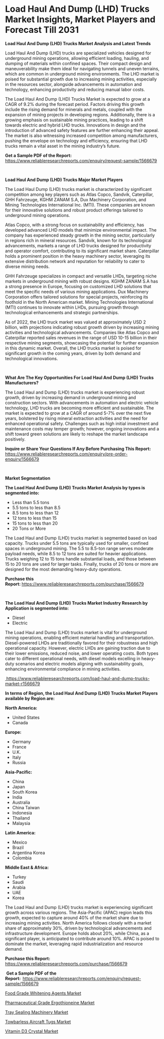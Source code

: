 <p><h1>Load Haul And Dump (LHD) Trucks Market Insights, Market Players and Forecast Till 2031</h1></p><p><strong>Load Haul And Dump (LHD) Trucks Market Analysis and Latest Trends</strong></p>
<p><p>Load Haul And Dump (LHD) trucks are specialized vehicles designed for underground mining operations, allowing efficient loading, hauling, and dumping of materials within confined spaces. Their compact design and maneuverability make them ideal for navigating tunnels and uneven terrains, which are common in underground mining environments. The LHD market is poised for substantial growth due to increasing mining activities, especially in the resources sector, alongside advancements in automation and technology, enhancing productivity and reducing manual labor costs.</p><p>The Load Haul And Dump (LHD) Trucks Market is expected to grow at a CAGR of 9.2% during the forecast period. Factors driving this growth include the rising demand for minerals and metals, coupled with the expansion of mining projects in developing regions. Additionally, there is a growing emphasis on sustainable mining practices, leading to a shift towards electric and hybrid LHD trucks. Innovations in design and the introduction of advanced safety features are further enhancing their appeal. The market is also witnessing increased competition among manufacturers, pushing the envelope on technology and efficiency, ensuring that LHD trucks remain a vital asset in the mining industry’s future.</p></p>
<p><strong>Get a Sample PDF of the Report:&nbsp;</strong> <a href="https://www.reliableresearchreports.com/enquiry/request-sample/1566679?utm_campaign=11&utm_medium=2&utm_source=Github&utm_content=ia&utm_term=11102024&utm_id=load-haul-and-dump-lhd-trucks">https://www.reliableresearchreports.com/enquiry/request-sample/1566679</a></p>
<p>&nbsp;</p>
<p><strong>Load Haul And Dump (LHD) Trucks Major Market Players</strong></p>
<p><p>The Load Haul Dump (LHD) trucks market is characterized by significant competition among key players such as Atlas Copco, Sandvik, Caterpillar, GHH Fahrzeuge, KGHM ZANAM S.A, Dux Machinery Corporation, and Mining Technologies International Inc. (MTI). These companies are known for their innovative solutions and robust product offerings tailored to underground mining operations.</p><p>Atlas Copco, with a strong focus on sustainability and efficiency, has developed advanced LHD models that minimize environmental impact. The company has experienced steady growth in the mining sector, particularly in regions rich in mineral resources. Sandvik, known for its technological advancements, markets a range of LHD trucks designed for productivity and operator comfort, contributing to its significant market share. Caterpillar holds a prominent position in the heavy machinery sector, leveraging its extensive distribution network and reputation for reliability to cater to diverse mining needs.</p><p>GHH Fahrzeuge specializes in compact and versatile LHDs, targeting niche markets in underground mining with robust designs. KGHM ZANAM S.A has a strong presence in Europe, focusing on customized LHD solutions that meet the specific needs of various mining applications. Dux Machinery Corporation offers tailored solutions for special projects, reinforcing its foothold in the North American market. Mining Technologies International (MTI) continues to innovate within LHDs, pursuing growth through technological enhancements and strategic partnerships.</p><p>As of 2022, the LHD truck market was valued at approximately USD 2 billion, with projections indicating robust growth driven by increasing mining activities and technological advancements. Companies like Atlas Copco and Caterpillar reported sales revenues in the range of USD 10-15 billion in their respective mining segments, showcasing the potential for further expansion in this dynamic market. Overall, the LHD trucks market is poised for significant growth in the coming years, driven by both demand and technological innovations.</p></p>
<p>&nbsp;</p>
<p><strong>What Are The Key Opportunities For Load Haul And Dump (LHD) Trucks Manufacturers?</strong></p>
<p><p>The Load Haul and Dump (LHD) trucks market is experiencing robust growth, driven by increasing demand in underground mining and construction sectors. With advancements in automation and electric vehicle technology, LHD trucks are becoming more efficient and sustainable. The market is expected to grow at a CAGR of around 5-7% over the next five years, bolstered by rising mineral extraction activities and the need for enhanced operational safety. Challenges such as high initial investment and maintenance costs may temper growth; however, ongoing innovations and a shift toward green solutions are likely to reshape the market landscape positively.</p></p>
<p><strong>Inquire or Share Your Questions If Any Before Purchasing This Report:</strong> <a href="https://www.reliableresearchreports.com/enquiry/pre-order-enquiry/1566679?utm_campaign=11&utm_medium=2&utm_source=Github&utm_content=ia&utm_term=11102024&utm_id=load-haul-and-dump-lhd-trucks">https://www.reliableresearchreports.com/enquiry/pre-order-enquiry/1566679</a></p>
<p>&nbsp;</p>
<p><strong>Market Segmentation</strong></p>
<p><strong>The Load Haul And Dump (LHD) Trucks Market Analysis by types is segmented into:</strong></p>
<p><ul><li>Less than 5.5 tons</li><li>5.5 tons to less than 8.5</li><li>8.5 tons to less than 12</li><li>12 tons to less than 15</li><li>15 tons to less than 20</li><li>20 Tons or More</li></ul></p>
<p><p>The Load Haul and Dump (LHD) trucks market is segmented based on load capacity. Trucks under 5.5 tons are typically used for smaller, confined spaces in underground mining. The 5.5 to 8.5-ton range serves moderate payload needs, while 8.5 to 12 tons are suited for heavier applications. Trucks weighing 12 to 15 tons handle substantial loads, and those between 15 to 20 tons are used for larger tasks. Finally, trucks of 20 tons or more are designed for the most demanding heavy-duty operations.</p></p>
<p><strong>Purchase this Report:&nbsp;</strong><a href="https://www.reliableresearchreports.com/purchase/1566679?utm_campaign=11&utm_medium=2&utm_source=Github&utm_content=ia&utm_term=11102024&utm_id=load-haul-and-dump-lhd-trucks">https://www.reliableresearchreports.com/purchase/1566679</a></p>
<p>&nbsp;</p>
<p><strong>The Load Haul And Dump (LHD) Trucks Market Industry Research by Application is segmented into:</strong></p>
<p><ul><li>Diesel</li><li>Electric</li></ul></p>
<p><p>The Load Haul and Dump (LHD) trucks market is vital for underground mining operations, enabling efficient material handling and transportation. Diesel-powered LHDs are traditionally favored for their robustness and high operational capacity. However, electric LHDs are gaining traction due to their lower emissions, reduced noise, and lower operating costs. Both types cater to different operational needs, with diesel models excelling in heavy-duty scenarios and electric models aligning with sustainability goals, enhancing environmental compliance in mining activities.</p></p>
<p><a href="https://www.reliableresearchreports.com/load-haul-and-dump-trucks-market-r1566679?utm_campaign=11&utm_medium=2&utm_source=Github&utm_content=ia&utm_term=11102024&utm_id=load-haul-and-dump-lhd-trucks">&nbsp;https://www.reliableresearchreports.com/load-haul-and-dump-trucks-market-r1566679</a></p>
<p><strong>In terms of Region, the Load Haul And Dump (LHD) Trucks Market Players available by Region are:</strong></p>
<p>
    <p> <strong> North America: </strong>
        <ul>
            <li>United States</li>
            <li>Canada</li>
        </ul>
        </p> 
    <p> <strong> Europe: </strong>
        <ul>
            <li>Germany</li>
            <li>France</li>
            <li>U.K.</li>
            <li>Italy</li>
            <li>Russia</li>
        </ul>
        </p> 
    <p> <strong> Asia-Pacific: </strong>
        <ul>
            <li>China</li>
            <li>Japan</li>
            <li>South Korea</li>
            <li>India</li>
            <li>Australia</li>
            <li>China Taiwan</li>
            <li>Indonesia</li>
            <li>Thailand</li>
            <li>Malaysia</li>
        </ul>
        </p> 
    <p> <strong> Latin America: </strong>
        <ul>
            <li>Mexico</li>
            <li>Brazil</li>
            <li>Argentina Korea</li>
            <li>Colombia</li>
        </ul>
        </p> 
    <p> <strong> Middle East & Africa: </strong>
        <ul>
            <li>Turkey</li>
            <li>Saudi</li>
            <li>Arabia</li>
            <li>UAE</li>
            <li>Korea</li>
        </ul>
    </p>
    </p>
<p><p>The Load Haul and Dump (LHD) trucks market is experiencing significant growth across various regions. The Asia-Pacific (APAC) region leads this growth, expected to capture around 40% of the market share due to increasing mining activities. North America follows closely with a market share of approximately 30%, driven by technological advancements and infrastructure development. Europe holds about 20%, while China, as a significant player, is anticipated to contribute around 10%. APAC is poised to dominate the market, leveraging rapid industrialization and resource demand.</p></p>
<p><strong>Purchase this Report: </strong><a href="https://www.reliableresearchreports.com/purchase/1566679?utm_campaign=11&utm_medium=2&utm_source=Github&utm_content=ia&utm_term=11102024&utm_id=load-haul-and-dump-lhd-trucks">https://www.reliableresearchreports.com/purchase/1566679</a></p>
<p>&nbsp;<strong>Get a Sample PDF of the Report:&nbsp;&nbsp;</strong><a href="https://www.reliableresearchreports.com/enquiry/request-sample/1566679?utm_campaign=11&utm_medium=2&utm_source=Github&utm_content=ia&utm_term=11102024&utm_id=load-haul-and-dump-lhd-trucks">https://www.reliableresearchreports.com/enquiry/request-sample/1566679</a></p>
<p><strong></strong></p>
<p><p><a href="https://www.linkedin.com/pulse/investment-opportunities-food-grade-whitening-agents-sector-pbtvc?utm_campaign=11&utm_medium=2&utm_source=Github&utm_content=ia&utm_term=11102024&utm_id=load-haul-and-dump-lhd-trucks">Food Grade Whitening Agents Market</a></p><p><a href="https://www.linkedin.com/pulse/competitive-intelligence-pharmaceutical-grade-ergothioneine-xrwcc?utm_campaign=11&utm_medium=2&utm_source=Github&utm_content=ia&utm_term=11102024&utm_id=load-haul-and-dump-lhd-trucks">Pharmaceutical Grade Ergothioneine Market</a></p><p><a href="https://issuu.com/reportprime-2/docs/tray-sealing-machinery-market-size-_5f665ee0ba20fc?utm_campaign=11&utm_medium=2&utm_source=Github&utm_content=ia&utm_term=11102024&utm_id=load-haul-and-dump-lhd-trucks">Tray Sealing Machinery Market</a></p><p><a href="https://issuu.com/reportprime-2/docs/towbarless-aircraft-tugs-market-siz_cfebb5d39881be?utm_campaign=11&utm_medium=2&utm_source=Github&utm_content=ia&utm_term=11102024&utm_id=load-haul-and-dump-lhd-trucks">Towbarless Aircraft Tugs Market</a></p><p><a href="https://www.linkedin.com/pulse/global-vitamin-d3-crystal-market-pulse-trends-growth-analysis-0ohbc?utm_campaign=11&utm_medium=2&utm_source=Github&utm_content=ia&utm_term=11102024&utm_id=load-haul-and-dump-lhd-trucks">Vitamin D3 Crystal Market</a></p></p>